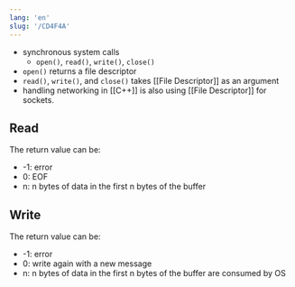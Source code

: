 ```yaml
---
lang: 'en'
slug: '/CD4F4A'
---
```


- synchronous system calls
  - `open()`, `read()`, `write()`, `close()`
- `open()` returns a file descriptor
- `read()`, `write()`, and `close()` takes [[File Descriptor]] as an argument
- handling networking in [[C++]] is also using [[File Descriptor]] for sockets.

## Read

The return value can be:

- -1: error
- 0: EOF
- n: n bytes of data in the first n bytes of the buffer

## Write

The return value can be:

- -1: error
- 0: write again with a new message
- n: n bytes of data in the first n bytes of the buffer are consumed by OS
